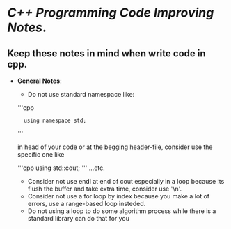 # _C++ Programming Code Improving Notes_.
## __Keep these notes in mind when write code in cpp__.
- __General Notes__:
    - Do not use standard namespace like:
      
    '''cpp
    
        using namespace std;
    '''
    
     in head of your code or at the begging header-file, consider use the specific one like
    
    '''cpp
        using std::cout;
    '''
    ...etc.
    - Consider not use endl at end of cout especially in a loop because its flush the buffer and take extra time, consider use '\n'.
    - Consider not use a for loop by index because you make a lot of errors, use a range-based loop insteded.
    - Do not using a loop to do some algorithm process while there is a standard library can do that for you
